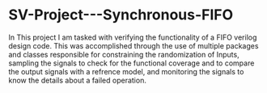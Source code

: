 # SV-Project---Synchronous-FIFO
In This project I am tasked with verifying the functionality of a FIFO verilog design code. This was accomplished through the use of multiple packages and classes responsible for constraining the randomization of Inputs, sampling the signals to check for the functional coverage and to compare the output signals with a refrence model, and monitoring the signals to know the details about a failed operation.
